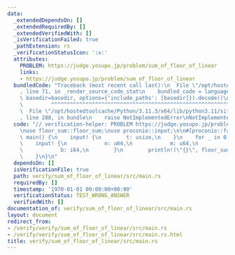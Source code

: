 ```yaml
---
data:
  _extendedDependsOn: []
  _extendedRequiredBy: []
  _extendedVerifiedWith: []
  _isVerificationFailed: true
  _pathExtension: rs
  _verificationStatusIcon: ':x:'
  attributes:
    PROBLEM: https://judge.yosupo.jp/problem/sum_of_floor_of_linear
    links:
    - https://judge.yosupo.jp/problem/sum_of_floor_of_linear
  bundledCode: "Traceback (most recent call last):\n  File \"/opt/hostedtoolcache/Python/3.11.3/x64/lib/python3.11/site-packages/onlinejudge_verify/documentation/build.py\"\
    , line 71, in _render_source_code_stat\n    bundled_code = language.bundle(stat.path,\
    \ basedir=basedir, options={'include_paths': [basedir]}).decode()\n          \
    \         ^^^^^^^^^^^^^^^^^^^^^^^^^^^^^^^^^^^^^^^^^^^^^^^^^^^^^^^^^^^^^^^^^^^^^^^^^^^^^^^^^\n\
    \  File \"/opt/hostedtoolcache/Python/3.11.3/x64/lib/python3.11/site-packages/onlinejudge_verify/languages/rust.py\"\
    , line 288, in bundle\n    raise NotImplementedError\nNotImplementedError\n"
  code: "// verification-helper: PROBLEM https://judge.yosupo.jp/problem/sum_of_floor_of_linear\n\
    \nuse floor_sum::floor_sum;\nuse proconio::input;\n\n#[proconio::fastout]\nfn\
    \ main() {\n    input! {\n        t: usize,\n    }\n    for _ in 0..t {\n    \
    \    input! {\n            n: u64,\n            m: u64,\n            a: i64,\n\
    \            b: i64,\n        }\n        println!(\"{}\", floor_sum(n, m, a, b));\n\
    \    }\n}\n"
  dependsOn: []
  isVerificationFile: true
  path: verify/sum_of_floor_of_linear/src/main.rs
  requiredBy: []
  timestamp: '1970-01-01 00:00:00+00:00'
  verificationStatus: TEST_WRONG_ANSWER
  verifiedWith: []
documentation_of: verify/sum_of_floor_of_linear/src/main.rs
layout: document
redirect_from:
- /verify/verify/sum_of_floor_of_linear/src/main.rs
- /verify/verify/sum_of_floor_of_linear/src/main.rs.html
title: verify/sum_of_floor_of_linear/src/main.rs
---
```


